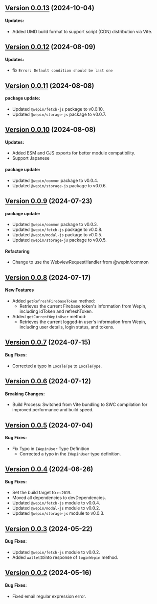 ## [Version 0.0.13](https://www.npmjs.com/package/@wepin/login-js/v/0.0.13) (2024-10-04)

#### Updates:
  - Added UMD build format to support script (CDN) distribution via Vite.

## [Version 0.0.12](https://www.npmjs.com/package/@wepin/login-js/v/0.0.12) (2024-08-09)

#### Updates:
  - fix `Error: Default condition should be last one`

## [Version 0.0.11](https://www.npmjs.com/package/@wepin/login-js/v/0.0.11) (2024-08-08)

#### package update:
 - Updated `@wepin/fetch-js` package to v0.0.10.
 - Updated `@wepin/storage-js` package to v0.0.7.

## [Version 0.0.10](https://www.npmjs.com/package/@wepin/login-js/v/0.0.10) (2024-08-08)

#### Updates:
  - Added ESM and CJS exports for better module compatibility.
  - Support Japanese

#### package update:
 - Updated `@wepin/common` package to v0.0.4.
 - Updated `@wepin/storage-js` package to v0.0.6.

## [Version 0.0.9](https://www.npmjs.com/package/@wepin/login-js/v/0.0.9) (2024-07-23)

#### package update:
 - Updated `@wepin/common` package to v0.0.3.
 - Updated `@wepin/fetch-js` package to v0.0.8.
 - Updated `@wepin/modal-js` package to v0.0.5.
 - Updated `@wepin/storage-js` package to v0.0.5.

#### Refactoring
  - Change to use the WebviewRequestHandler from @wepin/common
  
## [Version 0.0.8](https://www.npmjs.com/package/@wepin/login-js/v/0.0.8) (2024-07-17)

#### New Features
  - Added `getRefreshFirebaseToken` method:
    - Retrieves the current Firebase token's information from Wepin, including idToken and refreshToken.
  - Added `getCurrentWepinUser` method:
    - Retrieves the current logged-in user's information from Wepin, including user details, login status, and tokens.

## [Version 0.0.7](https://www.npmjs.com/package/@wepin/login-js/v/0.0.7) (2024-07-15)

#### Bug Fixes:
 - Corrected a typo in `LocaleTpe` to `LocaleType`.

## [Version 0.0.6](https://www.npmjs.com/package/@wepin/login-js/v/0.0.6) (2024-07-12)

#### Breaking Changes:
 - Build Process: Switched from Vite bundling to SWC compilation for improved performance and build speed.

## [Version 0.0.5](https://www.npmjs.com/package/@wepin/login-js/v/0.0.5) (2024-07-04)

#### Bug Fixes:

- Fix Typo in `IWepinUser` Type Definition
  - Corrected a typo in the `IWepinUser` type definition.
  
## [Version 0.0.4](https://www.npmjs.com/package/@wepin/login-js/v/0.0.4) (2024-06-26)

#### Bug Fixes:

- Set the build target to `es2015`.
- Moved all dependencies to devDependencies.
- Updated `@wepin/fetch-js` module to v0.0.4.
- Updated `@wepin/modal-js` module to v0.0.2.
- Updated `@wepin/storage-js` module to v0.0.3.

## [Version 0.0.3](https://www.npmjs.com/package/@wepin/login-js/v/0.0.3) (2024-05-22)

#### Bug Fixes:

- Updated `@wepin/fetch-js` module to v0.0.2.
- Added `walletID`into response of `loginWepin` method.

## [Version 0.0.2](https://www.npmjs.com/package/@wepin/login-js/v/0.0.2) (2024-05-16)

#### Bug Fixes:

- Fixed email regular expression error.
